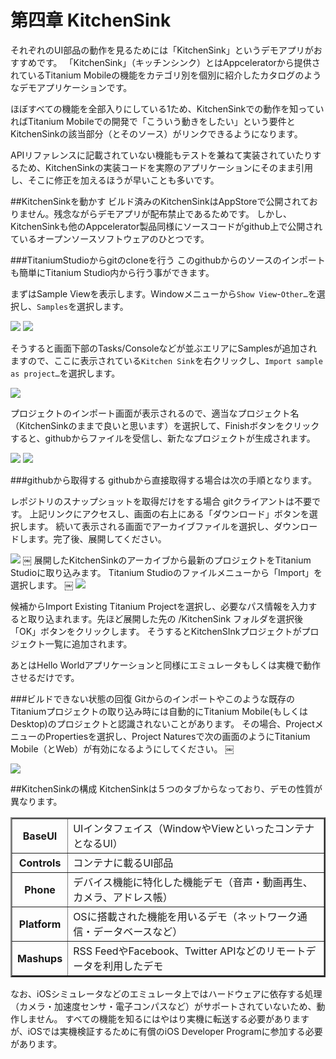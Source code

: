 第四章 KitchenSink
==========================================================
それぞれのUI部品の動作を見るためには「KitchenSink」というデモアプリがおすすめです。
「KitchenSink」（キッチンシンク）とはAppceleratorから提供されているTitanium Mobileの機能をカテゴリ別を個別に紹介したカタログのようなデモアプリケーションです。 

ほぼすべての機能を全部入りにしている1ため、KitchenSinkでの動作を知っていればTitanium Mobileでの開発で「こういう動きをしたい」という要件とKitchenSinkの該当部分（とそのソース）がリンクできるようになります。

APIリファレンスに記載されていない機能もテストを兼ねて実装されていたりするため、KitchenSinkの実装コードを実際のアプリケーションにそのまま引用し、そこに修正を加えるほうが早いことも多いです。

##KitchenSinkを動かす
ビルド済みのKitchenSinkはAppStoreで公開されておりません。残念ながらデモアプリが配布禁止であるためです。
しかし、KitchenSinkも他のAppcelerator製品同様にソースコードがgithub上で公開されているオープンソースソフトウェアのひとつです。

###TitaniumStudioからgitのcloneを行う
このgithubからのソースのインポートも簡単にTitanium Studio内から行う事ができます。

まずはSample Viewを表示します。Windowメニューから```Show View```-```Other…```を選択し、```Samples```を選択します。


<img src="https://github.com/donayama/TiNote/raw/master/FirstStepGuide/images/TiStudioSampleViews1.png" />


<img src="https://github.com/donayama/TiNote/raw/master/FirstStepGuide/images/TiStudioSampleViews2.png" />

そうすると画面下部のTasks/Consoleなどが並ぶエリアにSamplesが追加されますので、ここに表示されている```Kitchen Sink```を右クリックし、```Import sample as project…```を選択します。


<img src="https://github.com/donayama/TiNote/raw/master/FirstStepGuide/images/TiStudioSampleViews3.png" />

プロジェクトのインポート画面が表示されるので、適当なプロジェクト名（KitchenSinkのままで良いと思います）を選択して、Finishボタンをクリックすると、githubからファイルを受信し、新たなプロジェクトが生成されます。


<img src="https://github.com/donayama/TiNote/raw/master/FirstStepGuide/images/TiStudioKitchenSink1.png" />


<img src="https://github.com/donayama/TiNote/raw/master/FirstStepGuide/images/TiStudioKitchenSink2.png" />

###githubから取得する
githubから直接取得する場合は次の手順となります。

レポジトリのスナップショットを取得だけをする場合 gitクライアントは不要です。 
上記リンクにアクセスし、画面の右上にある「ダウンロード」ボタンを選択します。 続いて表示される画面でアーカイブファイルを選択し、ダウンロードします。完了後、展開してください。


<img src="https://github.com/donayama/TiNote/raw/master/FirstStepGuide/images/TiStudioKitchenSink3.png" />
 ￼
展開したKitchenSinkのアーカイブから最新のプロジェクトをTitanium Studioに取り込みます。 Titanium Studioのファイルメニューから「Import」を選択します。
￼

<img src="https://github.com/donayama/TiNote/raw/master/FirstStepGuide/images/TiStudioKitchenSink4.png" />

候補からImport Existing Titanium Projectを選択し、必要なパス情報を入力すると取り込まれます。先ほど展開した先の /KitchenSink フォルダを選択後「OK」ボタンをクリックします。
そうするとKitchenSInkプロジェクトがプロジェクト一覧に追加されます。

あとはHello Worldアプリケーションと同様にエミュレータもしくは実機で動作させるだけです。

###ビルドできない状態の回復
Gitからのインポートやこのような既存のTitaniumプロジェクトの取り込み時には自動的にTitanium Mobile(もしくはDesktop)のプロジェクトと認識されないことがあります。
その場合、ProjectメニューのPropertiesを選択し、Project Naturesで次の画面のようにTitanium Mobile（とWeb）が有効になるようにしてください。
￼

<img src="https://github.com/donayama/TiNote/raw/master/FirstStepGuide/images/TiStudioKitchenSink5.png" />

##KitchenSinkの構成
KitchenSinkは５つのタブからなっており、デモの性質が異なります。

<table border="2">
<tr><th>BaseUI</th><td>UIインタフェイス（WindowやViewといったコンテナとなるUI）</td></tr>
<tr><th>Controls</th><td>コンテナに載るUI部品</td></tr>
<tr><th>Phone</th><td>デバイス機能に特化した機能デモ（音声・動画再生、カメラ、アドレス帳）</td></tr>
<tr><th>Platform</th><td>OSに搭載された機能を用いるデモ（ネットワーク通信・データベースなど）</td></tr>
<tr><th>Mashups	</th><td>RSS FeedやFacebook、Twitter APIなどのリモートデータを利用したデモ</td></tr>
</table>

なお、iOSシミュレータなどのエミュレータ上ではハードウェアに依存する処理（カメラ・加速度センサ・電子コンパスなど）がサポートされていないため、動作しません。
すべての機能を知るにはやはり実機に転送する必要がありますが、iOSでは実機検証するために有償のiOS Developer Programに参加する必要があります。
